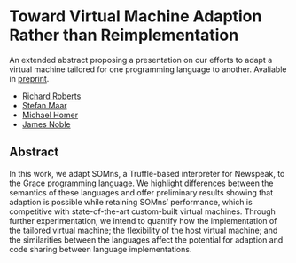 # Toward Virtual Machine Adaption Rather than Reimplementation

An extended abstract proposing a presentation on our efforts to adapt a virtual machine tailored for one programming language to another. Avaliable in [preprint](http://richardroberts.co.nz/public/writing/Preprints/TowardVirtualMachineAdaptionRatherThanReimplementation.pdf).

- [Richard Roberts](https://github.com/richard-roberts)
- [Stefan Maar](https://github.com/smarr)
- [Michael Homer](https://github.com/mwh)
- [James Noble](https://github.com/kjx)

## Abstract

In this work, we adapt SOMns, a Truffle-based interpreter for Newspeak, to the Grace programming language. We highlight differences between the semantics of these languages and offer preliminary results showing that adaption is possible while retaining SOMns’ performance, which is competitive with state-of-the-art custom-built virtual machines. Through further experimentation, we intend to quantify how the implementation of the tailored virtual machine; the flexibility of the host virtual machine; and the similarities between the languages affect the potential for adaption and code sharing between language implementations.
